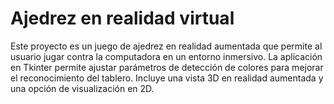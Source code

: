 # Ajedrez en realidad virtual
Este proyecto es un juego de ajedrez en realidad aumentada que permite al usuario jugar contra la computadora en un entorno inmersivo. La aplicación en Tkinter permite ajustar parámetros de detección de colores para mejorar el reconocimiento del tablero. Incluye una vista 3D en realidad aumentada y una opción de visualización en 2D.
